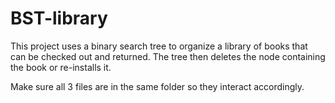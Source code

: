 # BST-library
This project uses a binary search tree to organize a library of books that can be checked out and returned.
The tree then deletes the node containing the book or re-installs it.

Make sure all 3 files are in the same folder so they interact accordingly.



